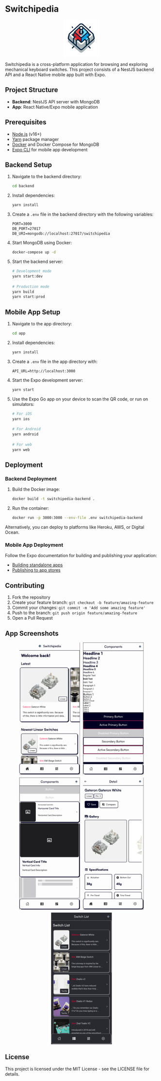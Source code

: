 # Switchipedia

<div align="center">
  <img src="app/assets/icon.png" alt="Switchipedia App Icon" width="120" />
</div>

Switchipedia is a cross-platform application for browsing and exploring mechanical keyboard switches. This project consists of a NestJS backend API and a React Native mobile app built with Expo.

## Project Structure

- **Backend**: NestJS API server with MongoDB
- **App**: React Native/Expo mobile application

## Prerequisites

- [Node.js](https://nodejs.org/) (v16+)
- [Yarn](https://yarnpkg.com/) package manager
- [Docker](https://www.docker.com/) and Docker Compose for MongoDB
- [Expo CLI](https://docs.expo.dev/workflow/expo-cli/) for mobile app development

## Backend Setup

1. Navigate to the backend directory:
   ```bash
   cd backend
   ```

2. Install dependencies:
   ```bash
   yarn install
   ```

3. Create a `.env` file in the backend directory with the following variables:
   ```
   PORT=3000
   DB_PORT=27017
   DB_URI=mongodb://localhost:27017/switchipedia
   ```

4. Start MongoDB using Docker:
   ```bash
   docker-compose up -d
   ```

5. Start the backend server:
   ```bash
   # Development mode
   yarn start:dev

   # Production mode
   yarn build
   yarn start:prod
   ```

## Mobile App Setup

1. Navigate to the app directory:
   ```bash
   cd app
   ```

2. Install dependencies:
   ```bash
   yarn install
   ```

3. Create a `.env` file in the app directory with:
   ```
   API_URL=http://localhost:3000
   ```

4. Start the Expo development server:
   ```bash
   yarn start
   ```

5. Use the Expo Go app on your device to scan the QR code, or run on simulators:
   ```bash
   # For iOS
   yarn ios

   # For Android
   yarn android

   # For web
   yarn web
   ```

## Deployment

### Backend Deployment

1. Build the Docker image:
   ```bash
   docker build -t switchipedia-backend .
   ```

2. Run the container:
   ```bash
   docker run -p 3000:3000 --env-file .env switchipedia-backend
   ```

Alternatively, you can deploy to platforms like Heroku, AWS, or Digital Ocean.

### Mobile App Deployment

Follow the Expo documentation for building and publishing your application:

- [Building standalone apps](https://docs.expo.dev/distribution/building-standalone-apps/)
- [Publishing to app stores](https://docs.expo.dev/distribution/app-stores/)

## Contributing

1. Fork the repository
2. Create your feature branch: `git checkout -b feature/amazing-feature`
3. Commit your changes: `git commit -m 'Add some amazing feature'`
4. Push to the branch: `git push origin feature/amazing-feature`
5. Open a Pull Request

## App Screenshots

<div style="display: flex; flex-direction: row; flex-wrap: wrap; gap: 10px; justify-content: center">
  <img src="app/assets/apps/1.png" alt="Screenshot 1" width="200" />
  <img src="app/assets/apps/2.png" alt="Screenshot 2" width="200" />
  <img src="app/assets/apps/3.png" alt="Screenshot 3" width="200" />
  <img src="app/assets/apps/4.png" alt="Screenshot 4" width="200" />
  <img src="app/assets/apps/5.png" alt="Screenshot 5" width="200" />
</div>

## License

This project is licensed under the MIT License - see the LICENSE file for details.